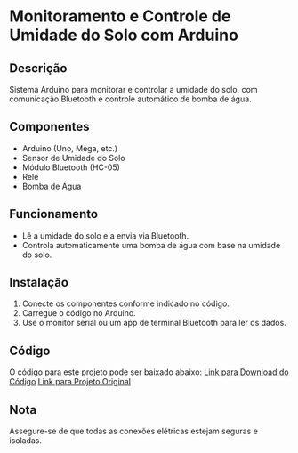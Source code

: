 
# Monitoramento e Controle de Umidade do Solo com Arduino

## Descrição
Sistema Arduino para monitorar e controlar a umidade do solo, com comunicação Bluetooth e controle automático de bomba de água.

## Componentes
- Arduino (Uno, Mega, etc.)
- Sensor de Umidade do Solo
- Módulo Bluetooth (HC-05)
- Relé
- Bomba de Água

## Funcionamento
- Lê a umidade do solo e a envia via Bluetooth.
- Controla automaticamente uma bomba de água com base na umidade do solo.

## Instalação
1. Conecte os componentes conforme indicado no código.
2. Carregue o código no Arduino.
3. Use o monitor serial ou um app de terminal Bluetooth para ler os dados.

## Código
O código para este projeto pode ser baixado abaixo:
[Link para Download do Código](https://github.com/nevuos/Smart-Hydration-Monitor/archive/refs/heads/main.zip)
[Link para Projeto Original]([https://github.com/nevuos/Smart-Hydration-Monitor/archive/refs/heads/main.zip](https://circuitdigest.com/microcontroller-projects/automatic-irrigation-system-using-arduino-uno#:~:text=,town%20for%20weeks%20or%20months)https://circuitdigest.com/microcontroller-projects/automatic-irrigation-system-using-arduino-uno#:~:text=,town%20for%20weeks%20or%20months)

## Nota
Assegure-se de que todas as conexões elétricas estejam seguras e isoladas.
